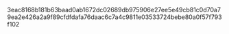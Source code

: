 3eac8168b181b63baad0ab1672dc02689db975906e27ee5e49cb81c0d70a79ea2e426a2a9f89cfdfdafa76daac6c7a4c9811e03533724bebe80a0f57f793f102
